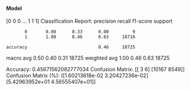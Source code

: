 #### Model
[0 0 0 ... 1 1 1]
Classification Report:
              precision    recall  f1-score   support

           0       0.00      0.33      0.00         9
           1       1.00      0.46      0.63     18716

    accuracy                           0.46     18725
   macro avg       0.50      0.40      0.31     18725
weighted avg       1.00      0.46      0.63     18725

Accuracy: 0.45671562082777034
Confusion Matrix:
[[    3     6]
 [10167  8549]]
Confusion Matrix (%):
[[1.60213618e-02 3.20427236e-02]
 [5.42963952e+01 4.56555407e+01]]
